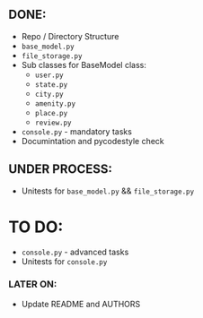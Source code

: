 ## DONE:
* Repo / Directory Structure
* `base_model.py`
* `file_storage.py`
* Sub classes for BaseModel class:
	- `user.py`
	- `state.py`
	- `city.py`
	- `amenity.py`
	- `place.py`
	- `review.py`
* `console.py` - mandatory tasks
* Documintation and pycodestyle check

## UNDER PROCESS:
* Unitests for `base_model.py` && `file_storage.py`

# TO DO:
* `console.py` - advanced tasks
* Unitests for `console.py`

### LATER ON:
* Update README and AUTHORS
